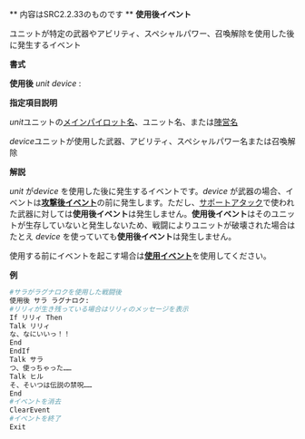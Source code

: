 ** 内容はSRC2.2.33のものです **
**使用後イベント**

ユニットが特定の武器やアビリティ、スペシャルパワー、召喚解除を使用した後に発生するイベント

**書式**

**使用後** *unit device* :

**指定項目説明**

*unit*ユニットの[メインパイロット名](メインパイロット名.md)、ユニット名、または[陣営名](陣営名.md)

*device*ユニットが使用した武器、アビリティ、スペシャルパワー名または召喚解除

**解説**

*unit* が*device* を使用した後に発生するイベントです。*device* が武器の場合、イベントは[**攻撃後イベント**](攻撃後イベント.md)の前に発生します。ただし、[サポートアタック](サポートアタック.md)で使われた武器に対しては**使用後イベント**は発生しません。**使用後イベント**はそのユニットが生存していないと発生しないため、戦闘によりユニットが破壊された場合はたとえ *device* を使っていても**使用後イベント**は発生しません。

使用する前にイベントを起こす場合は[**使用イベント**](使用イベント.md)を使用してください。

**例**
```sh
#サラがラグナロクを使用した戦闘後
使用後 サラ ラグナロク:
#リリィが生き残っている場合はリリィのメッセージを表示
If リリィ Then
Talk リリィ
な、なにいいっ！！
End
EndIf
Talk サラ
つ、使っちゃった……
Talk ヒル
そ、そいつは伝説の禁呪……
End
#イベントを消去
ClearEvent
#イベントを終了
Exit
```

